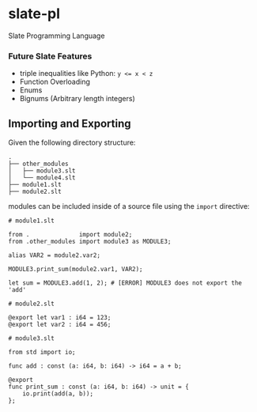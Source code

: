 # slate-pl
Slate Programming Language

### Future Slate Features
- triple inequalities like Python: ```y <= x < z```
- Function Overloading
- Enums
- Bignums (Arbitrary length integers)

## Importing and Exporting
Given the following directory structure:
```
.
├── other_modules
│   ├── module3.slt
│   └── module4.slt
├── module1.slt
├── module2.slt
```

modules can be included inside of a source file using the `import` directive:

```
# module1.slt

from .              import module2;
from .other_modules import module3 as MODULE3;

alias VAR2 = module2.var2;

MODULE3.print_sum(module2.var1, VAR2);

let sum = MODULE3.add(1, 2); # [ERROR] MODULE3 does not export the 'add'
```

```
# module2.slt

@export let var1 : i64 = 123;
@export let var2 : i64 = 456;
```

```
# module3.slt

from std import io;

func add : const (a: i64, b: i64) -> i64 = a + b;

@export
func print_sum : const (a: i64, b: i64) -> unit = {
    io.print(add(a, b));
};
```